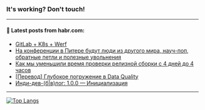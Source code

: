 ### It's working? Don't touch!

---
<!--
#### 🛠️ Technical stack:

![C++](https://img.shields.io/badge/C++-informational?logo=c%2B%2B&style=flat&logoColor=white&color=9C033A)
![Java](https://img.shields.io/badge/Java-informational?logo=java&style=flat&logoColor=white&color=007396)
![Kotlin](https://img.shields.io/badge/Kotlin-informational?logo=Kotlin&style=flat&logoColor=white&color=0095D5)
![JS](https://img.shields.io/badge/JS-informational?logo=javaScript&style=flat&logoColor=black&color=F7Df1E) <br>
![HTML5](https://img.shields.io/badge/HTML5-informational?logo=html5&style=flat&logoColor=white&color=E34F26)
![CSS3](https://img.shields.io/badge/CSS3-informational?logo=css3&style=flat&logoColor=white&color=157286)
![Sass](https://img.shields.io/badge/Saas-informational?logo=sass&style=flat&logoColor=white&color=hotpink)
![PHP](https://img.shields.io/badge/PHP-informational?logo=php&style=flat&logoColor=white&color=777BB4) <br>
![WebPAck](https://img.shields.io/badge/WebPack-informational?logo=webPack&style=flat&logoColor=white&color=FF6F00)
![Bootstrap](https://img.shields.io/badge/Bootstrap-informational?logo=Bootstrap&style=flat&logoColor=white&color=7952B3)
![MySQL](https://img.shields.io/badge/MySQL-informational?logo=MySQL&style=flat&logoColor=white&color=00f) <br>
![NodeJS](https://img.shields.io/badge/NodeJS-informational?logo=node.js&style=flat&logoColor=white&color=43853D)
![Spring](https://img.shields.io/badge/Spring-informational?logo=Spring&style=flat&logoColor=white&color=0A9EDC)
![Angular](https://img.shields.io/badge/Vue-informational?logo=vue.js&style=flat&logoColor=white&color=red)
![Git](https://img.shields.io/badge/Git-informational?logo=git&style=flat&logoColor=white&color=darkorange)

___
-->

#### 💬 Latest posts from habr.com:

<!-- BLOG-POST-LIST:START -->
- [GitLab + K8s + Werf](https://habr.com/ru/post/679826/?utm_source=habrahabr&utm_medium=rss&utm_campaign=679826)
- [На конференции в Питере будут люди из другого мира, науч-поп, обратные петли и полезные увольнения](https://habr.com/ru/post/673596/?utm_source=habrahabr&utm_medium=rss&utm_campaign=673596)
- [Как мы уменьшили время проверки релизной сборки с 4 дней до 4 часов](https://habr.com/ru/post/679266/?utm_source=habrahabr&utm_medium=rss&utm_campaign=679266)
- [[Перевод] Глубокое погружение в Data Quality](https://habr.com/ru/post/674876/?utm_source=habrahabr&utm_medium=rss&utm_campaign=674876)
- [Инди-дев-&lpar;б|в&rpar;лог: 1.0.0 — Инициализация](https://habr.com/ru/post/679798/?utm_source=habrahabr&utm_medium=rss&utm_campaign=679798)
<!-- BLOG-POST-LIST:END -->

---

[![Top Langs](https://github-readme-stats.vercel.app/api/top-langs/?username=zloylis&layout=compact&hide_border=true&theme=dracula)](https://github.com/zloylis)
